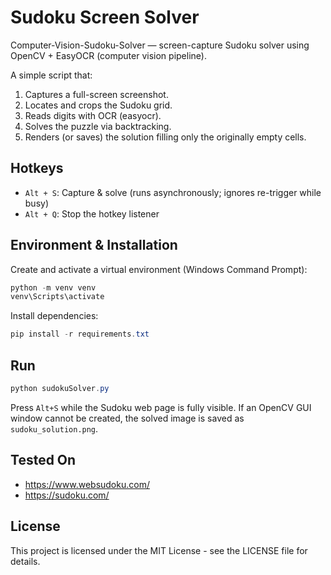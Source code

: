 # Sudoku Screen Solver

Computer-Vision-Sudoku-Solver — screen-capture Sudoku solver using OpenCV + EasyOCR (computer vision pipeline).

A simple script that:
1. Captures a full-screen screenshot.
2. Locates and crops the Sudoku grid.
3. Reads digits with OCR (easyocr).
4. Solves the puzzle via backtracking.
5. Renders (or saves) the solution filling only the originally empty cells.

## Hotkeys
- `Alt + S`: Capture & solve (runs asynchronously; ignores re-trigger while busy)
- `Alt + Q`: Stop the hotkey listener


## Environment & Installation
Create and activate a virtual environment (Windows Command Prompt):
```powershell
python -m venv venv
venv\Scripts\activate
```
Install dependencies:
```powershell
pip install -r requirements.txt
```
## Run
```powershell
python sudokuSolver.py
```
Press `Alt+S` while the Sudoku web page is fully visible. If an OpenCV GUI window cannot be created, the solved image is saved as `sudoku_solution.png`.

## Tested On
- https://www.websudoku.com/
- https://sudoku.com/

## License
This project is licensed under the MIT License - see the LICENSE file for details.